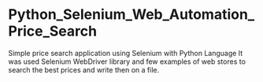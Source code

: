 # Python_Selenium_Web_Automation_Price_Search
Simple price search application using Selenium with Python Language
It was used Selenium WebDriver library and few examples of web stores to search the best prices and write then on a file. 
